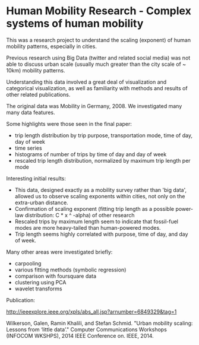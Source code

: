 # Human Mobility Research - Complex systems of human mobility

This was a research project to understand the scaling (exponent) of human mobility patterns, especially in cities.

Previous research using Big Data (twitter and related social media) was not able to discuss urban scale (usually much greater than the city scale of ~ 10km) mobility patterns.

Understanding this data involved a great deal of visualization and categorical visualization, as well as familiarity with methods and results of other related publications.

The original data was Mobility in Germany, 2008.  We investigated many many data features.

Some highlights were those seen in the final paper:
- trip length distribution by trip purpose, transportation mode, time of day, day of week
- time series
- histograms of number of trips by time of day and day of week
- rescaled trip length distribution, normalized by maximum trip length per mode

Interesting initial results:
- This data, designed exactly as a mobility survey rather than 'big data', allowed us to observe scaling exponents within cities, not only on the extra-urban distance.
- Confirmation of scaling exponent (fitting trip length as a possible power-law distribution: C * x ^ -alpha) of other research
- Rescaled trips by maximum length seem to indicate that fossil-fuel modes are more heavy-tailed than human-powered modes.
- Trip length seems highly correlated with purpose, time of day, and day of week.


Many other areas were investigated briefly:
- carpooling
- various fitting methods (symbolic regression)
- comparison with foursquare data
- clustering using PCA
- wavelet transforms



Publication:

http://ieeexplore.ieee.org/xpls/abs_all.jsp?arnumber=6849329&tag=1

Wilkerson, Galen, Ramin Khalili, and Stefan Schmid.
"Urban mobility scaling: Lessons from ‘little data’." 
Computer Communications Workshops (INFOCOM WKSHPS), 
2014 IEEE Conference on. IEEE, 2014.
